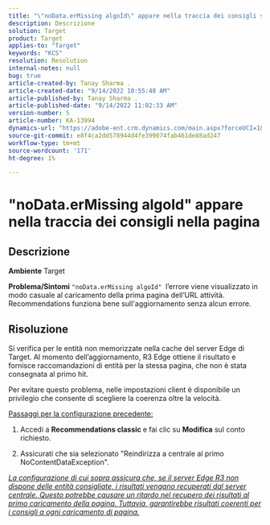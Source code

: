 ```yaml
---
title: "\"noData.erMissing algoId\" appare nella traccia dei consigli sulla pagina"
description: Descrizione
solution: Target
product: Target
applies-to: "Target"
keywords: "KCS"
resolution: Resolution
internal-notes: null
bug: true
article-created-by: Tanay Sharma .
article-created-date: "9/14/2022 10:55:48 AM"
article-published-by: Tanay Sharma .
article-published-date: "9/14/2022 11:02:33 AM"
version-number: 5
article-number: KA-13994
dynamics-url: "https://adobe-ent.crm.dynamics.com/main.aspx?forceUCI=1&pagetype=entityrecord&etn=knowledgearticle&id=e3d763c7-1b34-ed11-9db1-002248086735"
source-git-commit: e8f4ca2dd578944d4fe399074fab461de88ad247
workflow-type: tm+mt
source-wordcount: '171'
ht-degree: 1%

---
```


# &quot;noData.erMissing algoId&quot; appare nella traccia dei consigli nella pagina

## Descrizione

<b>Ambiente</b>
Target


<b>Problema/Sintomi</b>
`"noData.erMissing algoId"`  l’errore viene visualizzato in modo casuale al caricamento della prima pagina dell’URL attività. Recommendations funziona bene sull&#39;aggiornamento senza alcun errore.


## Risoluzione


Si verifica per le entità non memorizzate nella cache del server Edge di Target. Al momento dell’aggiornamento, R3 Edge ottiene il risultato e fornisce raccomandazioni di entità per la stessa pagina, che non è stata consegnata al primo hit.

Per evitare questo problema, nelle impostazioni client è disponibile un privilegio che consente di scegliere la coerenza oltre la velocità.



<u>Passaggi per la configurazione precedente:</u>

1. Accedi a <b>Recommendations classic </b>e fai clic su <b>Modifica</b> sul conto richiesto.

2. Assicurati che sia selezionato &quot;Reindirizza a centrale al primo NoContentDataException&quot;.

*<u>La configurazione di cui sopra assicura che, se il server Edge R3 non dispone delle entità consigliate, i risultati vengano recuperati dal server centrale. Questo potrebbe causare un ritardo nel recupero dei risultati al primo caricamento della pagina. Tuttavia, garantirebbe risultati coerenti per i consigli a ogni caricamento di pagina.</u>*


